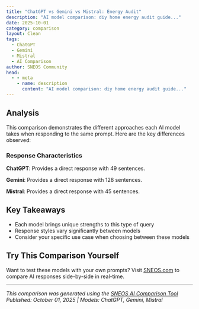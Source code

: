 ```yaml
---
title: "ChatGPT vs Gemini vs Mistral: Energy Audit"
description: "AI model comparison: diy home energy audit guide..."
date: 2025-10-01
category: comparison
layout: Clean
tags:
  - ChatGPT
  - Gemini
  - Mistral
  - AI Comparison
author: SNEOS Community
head:
  - - meta
    - name: description
      content: "AI model comparison: diy home energy audit guide..."
---
```


<ChatComparison
  title="ChatGPT vs Gemini vs Mistral: Energy Audit"
  prompt="diy home energy audit guide"
  :responses='{
    "ChatGPT": "Certainly! Here\u0027s a simple DIY home energy audit guide to help you identify areas where your home is losing energy and reduce your utility bills.\n\n---\n\n### DIY Home Energy Audit Guide\n\n#### 1. **Prepare for the Audit**\n- Gather tools: flashlight, notepad, pen, thermometer, smoke stick or incense stick, and your recent utility bills.\n- Visit your home on a sunny day for checking insulation and around heating/cooling equipment when off or on.\n\n---\n\n#### 2. **Check Your Utility Bills**\n- Review the past 12 months of energy bills to spot high-usage months.\n- Identify seasonal patterns and any anomalies.\n\n---\n\n#### 3. **Inspect Heating and Cooling Systems**\n- Check your thermostat settings; lower the thermostat in winter and raise it in summer.\n- Replace or clean air filters.\n- Look for dust or debris around vents and ducts.\n- Check for unusual noises or smells.\n- Schedule professional servicing if needed.\n\n---\n\n#### 4. **Examine Windows and Doors for Air Leaks**\n- On a windy day, hold a lit incense stick or smoke stick near window frames, door frames, baseboards, and electrical outlets.\n- Watch for smoke movement indicating air leaks.\n- Seal leaks with weatherstripping, caulking, or door sweeps.\n\n---\n\n#### 5. **Inspect Insulation**\n- Check attic, basement, and crawl spaces for proper insulation levels.\n- Make sure insulation is not compressed, wet, or missing.\n- Add insulation where needed, especially in attic and exterior walls.\n\n---\n\n#### 6. **Check Lighting and Appliances**\n- Replace incandescent bulbs with LEDs.\n- Unplug electronics and chargers when not in use or use smart power strips.\n- Ensure appliances are ENERGY STAR rated if upgrading.\n- Use programmable timers for water heaters, outdoor lights.\n\n---\n\n#### 7. **Check Water Heating System**\n- Check water heater thermostat; set it to 120\u00B0F (49\u00B0C).\n- Insulate the water heater tank and hot water pipes.\n- Fix leaks promptly.\n\n---\n\n#### 8. **Evaluate Ventilation**\n- Ensure exhaust fans in kitchens and bathrooms vent outside.\n- Check for blocked vents or dryer vents; clean if necessary.\n\n---\n\n#### 9. **Use a Thermal Camera or Infrared Thermometer (Optional)**\n- Identify cold spots, drafts, or poor insulation.\n- Use the camera during cold or hot weather for best results.\n\n---\n\n#### 10. **Make a List of Improvements**\n- Prioritize based on cost-effectiveness and ease of implementation.\n- Consider DIY fixes first, then larger improvements.\n\n---\n\n### Additional Tips\n- Use ceiling fans correctly for seasonal cooling/heating.\n- Consider planting trees or installing shading devices to reduce heat gain.\n- Regular maintenance helps keep everything running efficiently.\n\n---\n\n### Resources\n- U.S. Department of Energy: [Home Energy Audits](https://www.energy.gov/energysaver/home-energy-audits)\n- Local utility companies often offer free or discounted home energy audits.\n\n---\n\nIf you\u0027d like, I can help you create a customized checklist for your home!",
    "Gemini": "## DIY Home Energy Audit: A Comprehensive Guide\n\nPerforming a DIY home energy audit is a great way to identify energy waste and save money on your utility bills.  It\u0027s a step-by-step process that helps you pinpoint areas in your home where energy is being lost and then take corrective action.\n\n**Before you start:**\n\n*   **Gather your tools:**\n    *   **Notebook and pen:**  For recording observations and measurements.\n    *   **Flashlight:**  To inspect dark areas like attics, basements, and crawl spaces.\n    *   **Measuring tape:**  To measure window and door sizes, wall lengths, etc.\n    *   **Infrared thermometer (optional, but helpful):**  To identify temperature differences on surfaces.\n    *   **Candle or incense stick:** To check for air leaks around windows, doors, and outlets.\n    *   **Caulk and weather stripping:** If you find leaks, having these on hand is useful.\n    *   **Utility bills:** Collect your gas, electricity, and water bills for the past 12 months.\n*   **Review your energy bills:** Look for seasonal trends.  High energy use in winter likely indicates heating issues, while high use in summer suggests cooling problems.\n\n**Step 1:  Calculate Your Energy Use**\n\n*   **Compare your bills:**  Calculate the average monthly cost for electricity, gas, and water. Note the amount of energy used (kWh for electricity, therms for gas) each month.\n*   **Calculate your Energy Use Intensity (EUI):** This helps you compare your energy usage to other homes of similar size in your climate. The formula is:\n\n    **EUI = (Total Annual Energy Use in BTU) / (Home Square Footage)**\n\n    *   **Convert your energy use to BTU:**\n        *   1 kWh = 3,412 BTU\n        *   1 Therm (Natural Gas) = 100,000 BTU\n        *   1 Gallon of Propane = 91,502 BTU\n        *   1 Gallon of Oil = 138,690 BTU\n    *   **Example:**  If you used 10,000 kWh of electricity and 500 Therms of natural gas in a year, and your home is 2000 square feet:\n        *   Electricity BTU = 10,000 kWh * 3,412 BTU/kWh = 34,120,000 BTU\n        *   Natural Gas BTU = 500 Therms * 100,000 BTU/Therm = 50,000,000 BTU\n        *   Total BTU = 34,120,000 \u002B 50,000,000 = 84,120,000 BTU\n        *   EUI = 84,120,000 BTU / 2000 sq ft = 42,060 BTU/sq ft\n\n    *   **Compare to average EUI:**  Look up average EUI values for homes in your climate zone online.  This gives you a baseline to determine if your home is energy-efficient or not. (Search \u0022average EUI by climate zone\u0022).\n\n**Step 2: The Walkthrough (Room by Room)**\n\n**A.  Exterior Inspection:**\n\n1.  **Foundation:**\n    *   Check for cracks or gaps in the foundation.  These can allow cold air and moisture into your basement or crawl space.\n    *   Look for signs of water damage.\n2.  **Walls:**\n    *   Note the type of siding (wood, brick, vinyl, etc.).  This impacts insulation levels.\n    *   Look for cracks or damage.\n3.  **Roof:**\n    *   Inspect the roof for missing or damaged shingles.\n    *   Check for proper ventilation of the attic (soffit vents, ridge vents). Poor ventilation can lead to ice dams in winter and overheating in summer.\n4.  **Windows and Doors:**\n    *   Examine the caulking around windows and doors.  Look for cracks or deterioration.\n    *   Check weather stripping for wear and tear.\n    *   Assess the condition of window glass.  Is it single-pane or double-pane?  Are there any broken seals (foggy appearance between panes)?\n5.  **Landscaping:**\n    *   Consider how trees and shrubs shade your home.  Proper placement can help reduce heating and cooling costs.\n    *   Ensure that outdoor air conditioning units are free of debris.\n\n**B. Interior Inspection (Room by Room):**\n\n1.  **Air Leaks:** This is a critical part.\n    *   **Windows and Doors:**\n        *   Close windows and doors.  Hold a lit candle or incense stick near the edges. If the flame flickers or the smoke moves significantly, you have an air leak.\n        *   Feel for drafts.\n    *   **Outlets and Switches:**  Remove outlet and switch plates and check for air leaks.  (Turn off the power to the circuit first as a precaution!) Seal any gaps with foam outlet gaskets.\n    *   **Baseboards and Trim:** Check where baseboards and trim meet the walls and floor.  Caulk any gaps.\n    *   **Fireplace:**  Ensure the damper is closed tightly when the fireplace is not in use. A fireplace can be a significant source of air leaks.\n    *   **Attic Access:** Ensure the attic access panel is properly insulated and sealed.\n\n2.  **Insulation:**\n    *   **Attic:** This is a prime location for heat loss.  Check the insulation level.  Ideally, you should have at least 12-15 inches of insulation (R-value of R-38 to R-49 is recommended).  If you can see the attic floor joists, you need more insulation.\n    *   **Walls:**  It\u0027s harder to assess wall insulation without specialized equipment.  However, you can get a general idea by:\n        *   Checking outlet and switch boxes (after turning off the power).  Sometimes you can see insulation through the box.\n        *   Looking in unfinished basements or crawl spaces.\n    *   **Basement/Crawl Space:**  Check for insulation on walls and around pipes.\n\n3.  **Heating and Cooling Systems:**\n    *   **Furnace/Air Conditioner:**\n        *   Check the age of your equipment.  Older units are less efficient.\n        *   Inspect the air filter and replace it if it\u0027s dirty.\n        *   Ensure vents are not blocked by furniture.\n    *   **Ductwork:**  Look for leaks or gaps in ductwork, especially where sections connect.  Seal any leaks with duct tape (or better yet, duct mastic sealant).\n    *   **Programmable Thermostat:**  Make sure your thermostat is programmed to automatically adjust the temperature when you\u0027re not home.\n\n4.  **Water Heating:**\n    *   **Water Heater:**\n        *   Check the age of your water heater.\n        *   Insulate the water heater tank with an insulating blanket (follow manufacturer\u0027s instructions).\n        *   Insulate hot water pipes, especially those in unheated areas.\n        *   Set the water heater temperature to 120\u00B0F (49\u00B0C). Higher temperatures are unnecessary and waste energy.\n    *   **Faucets and Showers:**  Repair any leaky faucets or showerheads.  Install low-flow showerheads and aerators on faucets to reduce water consumption.\n\n5.  **Lighting and Appliances:**\n    *   **Lighting:**  Replace incandescent light bulbs with energy-efficient LED bulbs.\n    *   **Appliances:**\n        *   Check the energy efficiency ratings of your appliances (Energy Star label).\n        *   Unplug electronics when not in use (they can still draw power in standby mode).\n        *   Clean the coils on your refrigerator to improve efficiency.\n        *   Use the proper settings on your dishwasher and washing machine.\n\n**Step 3: Analyze Your Findings and Create an Action Plan**\n\n1.  **Review your notes:**  Compile a list of all the energy waste issues you identified during your walkthrough.\n2.  **Prioritize your projects:** Focus on the most cost-effective improvements first.  Air sealing is often the easiest and most impactful.\n3.  **Estimate costs:**  Research the cost of materials and labor for each project.\n4.  **Calculate potential savings:**  Estimate how much money you could save on your energy bills by making each improvement.  Many online resources can help you estimate energy savings.\n5.  **Create a timeline:**  Set realistic goals for completing your energy-saving projects.\n6.  **Consider professional help:**  For complex projects like insulation or HVAC upgrades, it\u0027s best to consult with a qualified contractor.\n\n**Examples of Common Energy-Saving Projects (In Order of Typical ROI):**\n\n*   **Air Sealing:** Caulking, weather stripping, sealing around outlets and pipes.\n*   **Insulating:** Attic, walls, basement/crawl space.\n*   **Lighting Upgrades:** Switching to LED bulbs.\n*   **Water Heater Insulation:** Adding a blanket to older water heaters.\n*   **Programmable Thermostat:** Installing and properly programming it.\n*   **Appliance Upgrades:** Replacing old, inefficient appliances with Energy Star models.\n*   **Window Replacement:**  (Often expensive, but can be worthwhile if you have single-pane windows in a cold climate).\n*   **HVAC System Upgrade:** Replacing an old furnace or air conditioner with a high-efficiency model.\n\n**Resources:**\n\n*   **Energy.gov:**  U.S. Department of Energy website with extensive information on energy efficiency.\n*   **Energy Star:**  Website for the Energy Star program, which certifies energy-efficient products.\n*   **Local Utility Companies:**  Many utility companies offer energy audits, rebates, and other programs to help customers save energy.\n\n**Important Safety Considerations:**\n\n*   **Electrical Safety:** Turn off power to circuits before working around outlets and switches.\n*   **Attic Safety:** Use caution when working in the attic.  Watch out for exposed nails and beams.  Wear a dust mask and gloves to protect yourself from insulation particles.\n*   **Ladder Safety:** Use a sturdy ladder and follow proper ladder safety guidelines.\n*   **Asbestos:** If your home was built before 1980, be aware of the potential for asbestos in insulation, pipes, or other building materials.  Do not disturb these materials. Contact a qualified professional for asbestos testing and removal.\n\nThis DIY home energy audit guide provides a starting point for identifying energy waste and improving the energy efficiency of your home. By following these steps and taking action on your findings, you can save money on your utility bills, reduce your environmental impact, and create a more comfortable living environment. Good luck!\n",
    "Mistral": "Conducting a DIY home energy audit can help you identify areas where your home is losing energy and where you can make improvements to increase efficiency. Here\u2019s a step-by-step guide to help you get started:\n\n### Materials Needed:\n- Flashlight\n- Incense stick or smoke pencil\n- Infrared thermometer (optional)\n- Notepad and pen\n- Tape measure\n- Camera or smartphone for taking photos\n\n### Step-by-Step Guide:\n\n#### 1. **Preparation:**\n   - **Gather Information:** Collect your past energy bills to understand your energy usage patterns.\n   - **Checklist:** Create a checklist of areas to inspect, including windows, doors, walls, insulation, heating and cooling systems, lighting, and appliances.\n\n#### 2. **Locate Air Leaks:**\n   - **Windows and Doors:** Use an incense stick or smoke pencil to detect air leaks. Hold the stick near windows, doors, and other openings. If the smoke moves, it indicates an air leak.\n   - **Walls and Ceilings:** Check for gaps around electrical outlets, switch plates, and baseboards.\n   - **Attic and Basement:** Inspect for gaps around pipes, ducts, and chimneys.\n\n#### 3. **Inspect Insulation:**\n   - **Attic:** Check the depth and condition of the insulation. Ensure it is evenly distributed and not compressed.\n   - **Walls:** If possible, inspect the insulation in the walls. This might require removing a small section of drywall or using an infrared thermometer to detect temperature differences.\n   - **Floors:** Check for insulation under floors, especially in unheated spaces like garages or basements.\n\n#### 4. **Evaluate Heating and Cooling Systems:**\n   - **Furnace and Air Conditioner:** Ensure they are properly maintained and serviced annually. Check filters and replace them if necessary.\n   - **Ductwork:** Inspect for leaks and ensure ducts are properly insulated.\n   - **Thermostat:** Consider upgrading to a programmable thermostat to optimize energy use.\n\n#### 5. **Assess Lighting:**\n   - **Light Bulbs:** Replace incandescent bulbs with energy-efficient LED bulbs.\n   - **Fixtures:** Ensure all fixtures are in good working condition and consider using timers or motion sensors.\n\n#### 6. **Check Appliances:**\n   - **Energy Efficiency:** Look for the Energy Star label on appliances.\n   - **Usage Patterns:** Monitor how often appliances are used and consider upgrading to more efficient models if necessary.\n   - **Refrigerator:** Ensure the door seals are tight and the coils are clean.\n\n#### 7. **Water Heating:**\n   - **Temperature:** Set the water heater to 120\u00B0F (49\u00B0C) to save energy.\n   - **Insulation:** Consider insulating the water heater and the first 6 feet of hot and cold water pipes.\n\n#### 8. **Electronics and Phantom Loads:**\n   - **Standby Power:** Use power strips to turn off electronics completely when not in use.\n   - **Energy-Efficient Devices:** Consider using energy-efficient electronics and appliances.\n\n#### 9. **Document Findings:**\n   - **Photos:** Take photos of problem areas for reference.\n   - **Notes:** Record all findings and potential solutions.\n\n#### 10. **Create an Action Plan:**\n   - **Prioritize:** Identify the most significant energy-wasting areas and prioritize them for improvement.\n   - **Budget:** Determine a budget for necessary upgrades and repairs.\n   - **Implement:** Start making the necessary changes and monitor the impact on your energy bills.\n\n### Additional Tips:\n- **Professional Help:** If you find significant issues, consider hiring a professional energy auditor for a more detailed assessment.\n- **Rebates and Incentives:** Check for local rebates, tax credits, or other incentives for energy-efficient upgrades.\n- **Regular Maintenance:** Schedule regular maintenance for your heating and cooling systems to ensure they operate efficiently.\n\nBy following this guide, you can identify and address energy inefficiencies in your home, leading to lower energy bills and a more comfortable living environment."
  }'
  published-date="17:21"
/>

## Analysis

This comparison demonstrates the different approaches each AI model takes when responding to the same prompt. Here are the key differences observed:

### Response Characteristics

**ChatGPT**: Provides a direct response with 49 sentences. 

**Gemini**: Provides a direct response with 128 sentences. 

**Mistral**: Provides a direct response with 45 sentences. 

## Key Takeaways

- Each model brings unique strengths to this type of query
- Response styles vary significantly between models
- Consider your specific use case when choosing between these models

## Try This Comparison Yourself

Want to test these models with your own prompts? Visit [SNEOS.com](https://sneos.com) to compare AI responses side-by-side in real-time.

---

*This comparison was generated using the [SNEOS AI Comparison Tool](https://sneos.com)*
*Published: October 01, 2025 | Models: ChatGPT, Gemini, Mistral*

